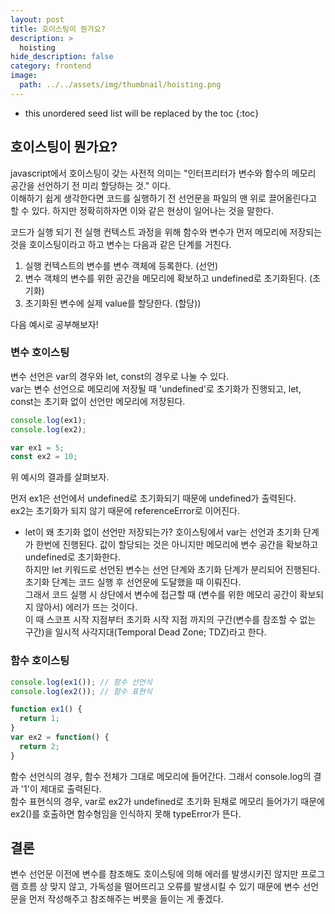 ```yaml
---
layout: post
title: 호이스팅이 뭔가요?
description: >
  hoisting
hide_description: false
category: frontend
image:
  path: ../../assets/img/thumbnail/hoisting.png
---
```




* this unordered seed list will be replaced by the toc
{:toc}

## 호이스팅이 뭔가요?

javascript에서 호이스팅이 갖는 사전적 의미는 "인터프리터가 변수와 함수의 메모리 공간을 선언하기 전 미리 할당하는 것." 이다.  
이해하기 쉽게 생각한다면 코드를 실행하기 전 선언문을 파일의 맨 위로 끌어올린다고 할 수 있다. 하지만 정확히하자면 이와 같은 현상이 일어나는 것을 말한다.


코드가 실행 되기 전 실행 컨텍스트 과정을 위해 함수와 변수가 먼저 메모리에 저장되는 것을 호이스팅이라고 하고 변수는 다음과 같은 단계를 거친다.

1. 실행 컨텍스트의 변수를 변수 객체에 등록한다. (선언)  
2. 변수 객체의 변수를 위한 공간을 메모리에 확보하고 undefined로 초기화된다. (초기화)  
3. 초기화된 변수에 실제 value를 할당한다. (할당))  

다음 예시로 공부해보자!



### 변수 호이스팅
변수 선언은 var의 경우와 let, const의 경우로 나눌 수 있다.  
var는 변수 선언으로 메모리에 저장될 때 'undefined'로 초기화가 진행되고, let, const는 초기화 없이 선언만 메모리에 저장된다.

``` javascript
console.log(ex1);
console.log(ex2);

var ex1 = 5;
const ex2 = 10;
```
위 예시의 결과를 살펴보자.

먼저 ex1은 선언에서 undefined로 초기화되기 때문에 undefined가 출력된다.  
ex2는 초기화가 되지 않기 때문에 referenceError로 이어진다.

+ let이 왜 초기화 없이 선언만 저장되는가?
호이스팅에서 var는 선언과 초기화 단계가 한번에 진행된다. 값이 할당되는 것은 아니지만 메모리에 변수 공간을 확보하고 undefined로 초기화한다.  
하지만 let 키워드로 선언된 변수는 선언 단계와 초기화 단계가 분리되어 진행된다. 초기화 단계는 코드 실행 후 선언문에 도달했을 때 이뤄진다.  
그래서 코드 실행 시 상단에서 변수에 접근할 때 (변수를 위한 메모리 공간이 확보되지 않아서) 에러가 뜨는 것이다.  
이 때 스코프 시작 지점부터 초기화 시작 지점 까지의 구간(변수를 참조할 수 없는 구간)을 일시적 사각지대(Temporal Dead Zone; TDZ)라고 한다. 




### 함수 호이스팅
``` javascript
console.log(ex1()); // 함수 선언식
console.log(ex2()); // 함수 표현식

function ex1() {
  return 1;
}
var ex2 = function() {
  return 2;
}
```
함수 선언식의 경우, 함수 전체가 그대로 메모리에 들어간다. 그래서 console.log의 결과 '1'이 제대로 출력된다.  
함수 표현식의 경우, var로 ex2가 undefined로 초기화 된채로 메모리 들어가기 때문에 ex2()를 호출하면 함수형임을 인식하지 못해 typeError가 뜬다.


## 결론
변수 선언문 이전에 변수를 참조해도 호이스팅에 의해 에러를 발생시키진 않지만 프로그램 흐름 상 맞지 않고, 가독성을 떨어뜨리고 오류를 발생시킬 수 있기 때문에 변수 선언문을 먼저 작성해주고 참조해주는 버릇을 들이는 게 좋겠다.

